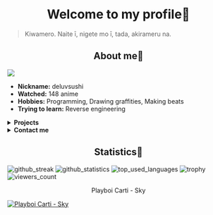 <h1 align="center"> Welcome to my profile🍺 </h1>

> Kiwamero. Naite ī, nigete mo ī, tada, akirameru na.

<h2 align="center"> About me📜 </h2>
<img src="https://camo.githubusercontent.com/dfd9a666516b8e3738663329025284273518db98c3b3dd2e3eae2f560800297a/68747470733a2f2f6563646e2e67616d6534762e636f6d2f6734762d636f6e74656e742f75706c6f6164732f323032322f30332f31363131343930312f67616d6534762d4f6e652d50696563652d313634373430363134302d37382d31303234783535362e6a706567">
<ul>
<li>
<b>Nickname:</b> deluvsushi 
</li>
<li>
<b>Watched:</b> 148 anime 
</li>
<li>
<b>Hobbies:</b> Programming, Drawing graffities, Making beats 
</li>
<li>
<b>Trying to learn:</b> Reverse engineering
</li>
</ul>

<details>
<summary><b>Projects</b></summary>
<p align="center">Wrappers</p>

- [`AminoLab`](https://github.com/deluvsushi/AminoLab) - Web API For https://aminoapps.com social network
- [`AnilibriaAPI`](https://github.com/deluvsushi/AnilibriaAPI) - API for russian anime website www.anilibria.tv
- [`RemangaAPI`](https://github.com/deluvsushi/RemangaAPI) - API for reading manga russian website https://remanga.org
- [`RandStuffAPI`](https://github.com/deluvsushi/RandStuffAPI) - API for randomstuff generating russian website https://randstuff.ru
- [`AuthorTodayAPI`](https://github.com/deluvsushi/AuthorTodayAPI) - API For reading books russian website https://author.today/
- [`AminoBoi`](https://github.com/deluvsushi/AminoBoi) - Mobile API For https://aminoapps.com
- [`ProjectZ.py`](https://github.com/deluvsushi/ProjectZ.py) - Mobile API for creating bots in ProjectZ social network				     
- [`Discord_user.py`](https://github.com/deluvsushi/Discord_user.py) - Discord user bot api that written on python
- [`checkersonline.py`](https://github.com/deluvsushi/checkersonline.py) - API For CheckersOnline mobile game

</details>

<details>
<summary><b>Contact me</b></summary>
<p align="center">Contacts</p>

- [`@FFuckEmWeBall`](t.me/FFuckEmWeBaLL) In Telegram
- [`deluvsushi`](youtube.com/channel/UCfr0xeEmrOs1j9y5TvNyMgg) In YouTube
- [`@skeletonic`](vk.com/skeletonic) In VK

</details>

<h2 align="center"> Statistics📜 </h2>

![github_streak](https://github-readme-streak-stats.herokuapp.com/?user=deluvsushi&theme=dark&hide_border=true)
![github_statistics](https://github-readme-stats.vercel.app/api?username=deluvsushi&show_icons=true&theme=dark&hide_border=true)
![top_used_languages](https://github-readme-stats.vercel.app/api/top-langs/?username=deluvsushi&theme=dark&hide_border=true)
![trophy](https://github-profile-trophy.vercel.app/?username=deluvsushi&no-frame=true&no-bg=true&theme=juicyfresh)
![viewers_count](https://komarev.com/ghpvc/?username=deluvsushi&color=000000&style=plastic&label=viewers)

<p align="center">Playboi Carti - Sky</p>

[![Playboi Carti - Sky](https://wallpapercave.com/uwp/uwp1651718.jpeg)](https://youtu.be/GYE9H4SMq5E)
